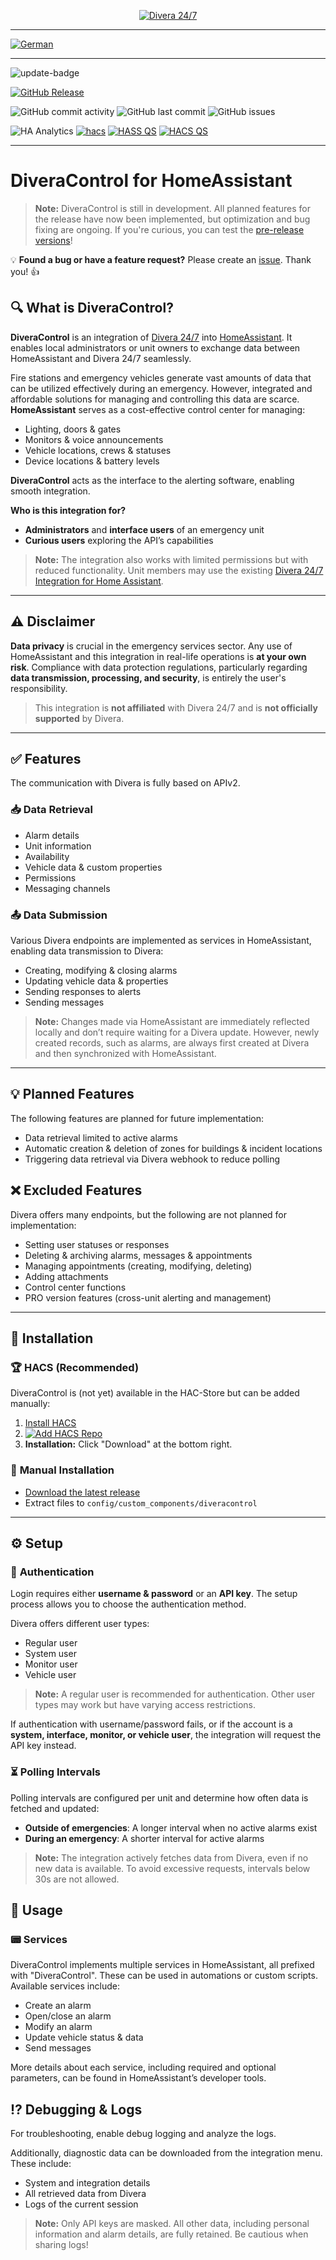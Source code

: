 <p align="center">
  <a href="https://www.divera247.com">
    <img src="https://www.divera247.com/downloads/grafik/divera247_logo_800.png" alt="Divera 24/7">
  </a>
</p>

---

[![German](https://img.shields.io/badge/🇩🇪%20-German-blue)](README.md)

---

![update-badge](https://img.shields.io/github/last-commit/moehrem/diveracontrol?label=last%20update)

[![GitHub Release](https://img.shields.io/github/v/release/moehrem/DiveraControl?sort=semver)](https://github.com/moehrem/DiveraControl/releases)
<!-- [![GitHub Release Date](https://img.shields.io/github/release-date/moehrem/DiveraControl)](https://github.com/moehrem/DiveraControl/releases) -->
<!-- ![GitHub Downloads (all assets, latest release)](https://img.shields.io/github/downloads/moehrem/DiveraControl/latest/total?label=Downloads%20latest%20Release)
![GitHub Workflow Status](https://img.shields.io/github/actions/workflow/status/moehrem/DiveraControl/ci_pipeline.yml?branch=main) -->

![GitHub commit activity](https://img.shields.io/github/commit-activity/m/moehrem/DiveraControl)
![GitHub last commit](https://img.shields.io/github/last-commit/moehrem/DiveraControl)
![GitHub issues](https://img.shields.io/github/issues/moehrem/DiveraControl)

![HA Analytics](https://img.shields.io/badge/dynamic/json?url=https%3A%2F%2Fanalytics.home-assistant.io%2Fcustom_integrations.json&query=%24.diveracontrol.total&label=Active%20Installations)
[![hacs](https://img.shields.io/badge/HACS-Integration-blue.svg)](https://github.com/hacs/integration)
[![HASS QS](https://github.com/moehrem/DiveraControl/actions/workflows/hass.yml/badge.svg)](https://github.com/moehrem/DiveraControl/actions/workflows/hass.yml)
[![HACS QS](https://github.com/moehrem/DiveraControl/actions/workflows/hacs.yml/badge.svg)](https://github.com/moehrem/DiveraControl/actions/workflows/hacs.yml)

---

# DiveraControl for HomeAssistant

> **Note:** DiveraControl is still in development. All planned features for the release have now been implemented, but optimization and bug fixing are ongoing. If you're curious, you can test the [pre-release versions](https://github.com/moehrem/DiveraControl/releases)!

💡 **Found a bug or have a feature request?** Please create an [issue](https://github.com/moehrem/DiveraControl/issues). Thank you! 👍

## 🔍 What is DiveraControl?

**DiveraControl** is an integration of [Divera 24/7](https://www.divera247.com) into [HomeAssistant](https://www.home-assistant.io/). It enables local administrators or unit owners to exchange data between HomeAssistant and Divera 24/7 seamlessly.

Fire stations and emergency vehicles generate vast amounts of data that can be utilized effectively during an emergency. However, integrated and affordable solutions for managing and controlling this data are scarce. **HomeAssistant** serves as a cost-effective control center for managing:
- Lighting, doors & gates
- Monitors & voice announcements
- Vehicle locations, crews & statuses
- Device locations & battery levels

**DiveraControl** acts as the interface to the alerting software, enabling smooth integration.

**Who is this integration for?**
- **Administrators** and **interface users** of an emergency unit
- **Curious users** exploring the API’s capabilities

> **Note:** The integration also works with limited permissions but with reduced functionality. Unit members may use the existing [Divera 24/7 Integration for Home Assistant](https://github.com/fwmarcel/home-assistant-divera).

---

## ⚠️ Disclaimer

**Data privacy** is crucial in the emergency services sector. Any use of HomeAssistant and this integration in real-life operations is **at your own risk**. Compliance with data protection regulations, particularly regarding **data transmission, processing, and security**, is entirely the user's responsibility.

> This integration is **not affiliated** with Divera 24/7 and is **not officially supported** by Divera.

---

## ✅ Features
The communication with Divera is fully based on APIv2.

### 📥 **Data Retrieval**
- Alarm details
- Unit information
- Availability
- Vehicle data & custom properties
- Permissions
- Messaging channels

### 📤 **Data Submission**
Various Divera endpoints are implemented as services in HomeAssistant, enabling data transmission to Divera:
- Creating, modifying & closing alarms
- Updating vehicle data & properties
- Sending responses to alerts
- Sending messages

> **Note:** Changes made via HomeAssistant are immediately reflected locally and don’t require waiting for a Divera update. However, newly created records, such as alarms, are always first created at Divera and then synchronized with HomeAssistant.

---

## 💡 Planned Features
The following features are planned for future implementation:
- Data retrieval limited to active alarms
- Automatic creation & deletion of zones for buildings & incident locations
- Triggering data retrieval via Divera webhook to reduce polling

## ❌ Excluded Features
Divera offers many endpoints, but the following are not planned for implementation:
- Setting user statuses or responses
- Deleting & archiving alarms, messages & appointments
- Managing appointments (creating, modifying, deleting)
- Adding attachments
- Control center functions
- PRO version features (cross-unit alerting and management)

---

## 📂 Installation

### 🏆 **HACS (Recommended)**
DiveraControl is (not yet) available in the HAC-Store but can be added manually:

1. [Install HACS](https://www.hacs.xyz/docs/use/)
2. [![Add HACS Repo](https://my.home-assistant.io/badges/hacs_repository.svg)](https://my.home-assistant.io/redirect/hacs_repository/?owner=moehrem&repository=diveracontrol&category=Integration)
3. **Installation:** Click "Download" at the bottom right.

### 🔧 **Manual Installation**
- [Download the latest release](https://github.com/moehrem/DiveraControl/releases/latest)
- Extract files to `config/custom_components/diveracontrol`

---

## ⚙️ Setup

### 🔑 **Authentication**
Login requires either **username & password** or an **API key**. The setup process allows you to choose the authentication method.

Divera offers different user types:
- Regular user
- System user
- Monitor user
- Vehicle user

> **Note:** A regular user is recommended for authentication. Other user types may work but have varying access restrictions.

If authentication with username/password fails, or if the account is a **system, interface, monitor, or vehicle user**, the integration will request the API key instead.

### ⏳ **Polling Intervals**
Polling intervals are configured per unit and determine how often data is fetched and updated:
- **Outside of emergencies**: A longer interval when no active alarms exist
- **During an emergency**: A shorter interval for active alarms

> **Note:** The integration actively fetches data from Divera, even if no new data is available. To avoid excessive requests, intervals below 30s are not allowed.

## 🔨 Usage

### 📟 **Services**
DiveraControl implements multiple services in HomeAssistant, all prefixed with "DiveraControl". These can be used in automations or custom scripts. Available services include:
- Create an alarm
- Open/close an alarm
- Modify an alarm
- Update vehicle status & data
- Send messages

More details about each service, including required and optional parameters, can be found in HomeAssistant’s developer tools.

## ⁉️ **Debugging & Logs**
For troubleshooting, enable debug logging and analyze the logs.

Additionally, diagnostic data can be downloaded from the integration menu. These include:
- System and integration details
- All retrieved data from Divera
- Logs of the current session

> **Note:** Only API keys are masked. All other data, including personal information and alarm details, are fully retained. Be cautious when sharing logs!

